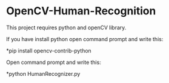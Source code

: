# OpenCV-Human-Recognition
<p>This project requires python and openCV library.</p>
<p>If you have install python open command prompt and write this:</p>
<p>*pip install opencv-contrib-python</p>
<p>Open command prompt and write this:</p>
<p>*python HumanRecognizer.py</p>
